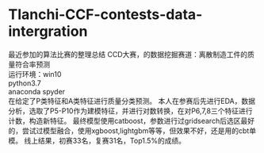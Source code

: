# TIanchi-CCF-contests-data-intergration
最近参加的算法比赛的整理总结
CCD大赛，的数据挖掘赛道：离散制造工件的质量符合率预测            
运行环境：win10      
        python3.7       
        anaconda spyder                 
在给定了P类特征和A类特征进行质量分类预测。
本人在参赛后先进行EDA，数据分析，选取了P5-P10作为建模特征，并进行对数转换，在对P6,7,8三个特征进行计数，构造新特征。
最终模型使用catboost，参数进行过gridsearch后选区最好的，尝试过模型融合，使用xgboost,lightgbm等等，但效果不好，还是用的cbt单模。
线上结果，初赛33名，复赛31名，Top1.5%的成绩。
